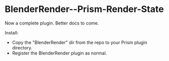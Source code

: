 # BlenderRender--Prism-Render-State


Now a complete plugin.  Better docs to come.




Install:

- Copy the "BlenderRender" dir from the repo to your Prism plugin directory.
- Register the BlenderRender plugin as normal.


